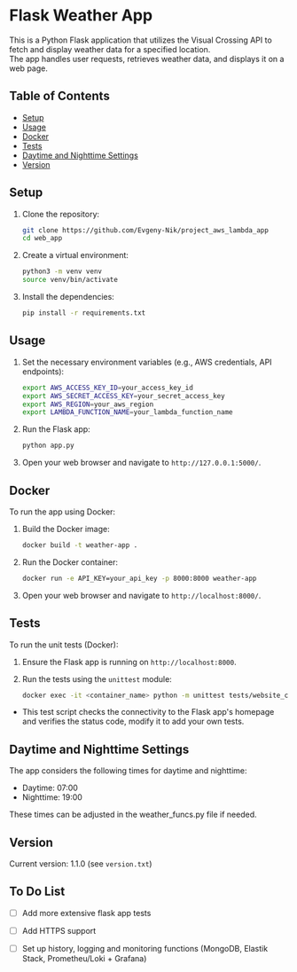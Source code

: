 # Flask Weather App

This is a Python Flask application that utilizes the Visual Crossing API to fetch and display weather data for a specified location. \
The app handles user requests, retrieves weather data, and displays it on a web page.


## Table of Contents

- [Setup](#setup)
- [Usage](#usage)
- [Docker](#docker)
- [Tests](#tests)
- [Daytime and Nighttime Settings](#daytime-and-nighttime-settings)
- [Version](#version)

## Setup

1. Clone the repository:
   ```sh
   git clone https://github.com/Evgeny-Nik/project_aws_lambda_app
   cd web_app
   ```

2. Create a virtual environment:
   ```sh
   python3 -m venv venv
   source venv/bin/activate
   ```

3. Install the dependencies:
   ```sh
   pip install -r requirements.txt
   ```

## Usage

1. Set the necessary environment variables (e.g., AWS credentials, API endpoints):
   ```sh
   export AWS_ACCESS_KEY_ID=your_access_key_id
   export AWS_SECRET_ACCESS_KEY=your_secret_access_key
   export AWS_REGION=your_aws_region
   export LAMBDA_FUNCTION_NAME=your_lambda_function_name
   ```
2. Run the Flask app:
   ```sh
   python app.py
   ```

3. Open your web browser and navigate to `http://127.0.0.1:5000/`.

## Docker

To run the app using Docker:

1. Build the Docker image:
   ```sh
   docker build -t weather-app .
   ```

2. Run the Docker container:
   ```sh
   docker run -e API_KEY=your_api_key -p 8000:8000 weather-app
   ```

3. Open your web browser and navigate to `http://localhost:8000/`.

## Tests

To run the unit tests (Docker):

1. Ensure the Flask app is running on `http://localhost:8000`.

2. Run the tests using the `unittest` module:
   ```sh
   docker exec -it <container_name> python -m unittest tests/website_connectivity_unittest.py
   ```

- This test script checks the connectivity to the Flask app's homepage and verifies the status code, modify it to add your own tests.

## Daytime and Nighttime Settings

The app considers the following times for daytime and nighttime:

-  Daytime: 07:00
-  Nighttime: 19:00

These times can be adjusted in the weather_funcs.py file if needed.

## Version

Current version: 1.1.0 (see `version.txt`)

## To Do List

- [ ] Add more extensive flask app tests
- [ ] Add HTTPS support
- [ ] Set up history, logging and monitoring functions (MongoDB, Elastik Stack, Prometheu/Loki + Grafana)

